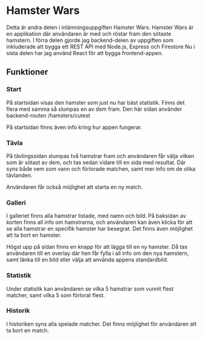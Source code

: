 # Hamster Wars 

Detta är andra delen i inlämningsuppgiften Hamster Wars. 
Hamster Wars är en applikation där användaren är med och röstar fram den sötaste hamstern.
I förra delen gjorde jag backend-delen av uppgiften som inkluderade att bygga ett REST API med Node.js, Express och Firestore 
Nu i sista delen har jag använd React för att bygga frontend-appen.

## Funktioner 

### Start
På startsidan visas den hamster som just nu har bäst statistik.
Finns det flera med samma så slumpas en av dem fram.
Den här sidan använder backend-routen /hamsters/cutest

På startsidan finns även info kring hur appen fungerar.

### Tävla
På tävlingssidan slumpas två hamstrar fram och användaren får välja vilken som är sötast av dem, 
och tas sedan vidare till en sida med resultat. Där syns både vem som vann och förlorade matchen, samt mer info om de olika tävlanden.

Användaren får också möjlighet att starta en ny match.

### Galleri
I galleriet finns alla hamstrar listade, med namn och bild. På baksidan av korten finns all info om hamstrarna, och användaren kan även klicka för att se alla hamstrar en specifik hamster har besegrat. Det finns även möjlighet att ta bort en hamster.

Högst upp på sidan finns en knapp för att lägga till en ny hamster. Då tas användaren till en overlay där hen får fylla i all info om den nya hamstern, samt länka till en bild eller välja att använda appens standardbild. 


### Statistik
Under statistik kan användaren se vilka 5 hamstrar som vunnit flest matcher, samt vilka 5 som förlorat flest. 

### Historik
I historiken syns alla spelade matcher. Det finns möjlighet för användaren att ta bort en match.




